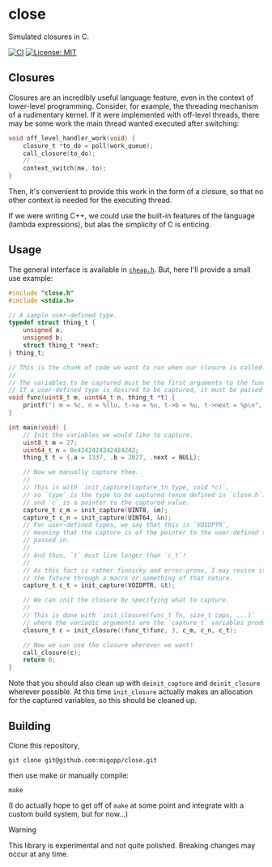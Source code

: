 # close

Simulated closures in C.

[![CI](https://github.com/migopp/close/actions/workflows/ci.yml/badge.svg)](https://github.com/migopp/close/actions/workflows/ci.yml)
[![License: MIT](https://img.shields.io/badge/License-MIT-yellow.svg)](https://opensource.org/licenses/MIT)

## Closures

Closures are an incredibly useful language feature, even in the context of lower-level programming.
Consider, for example, the threading mechanism of a rudimentary kernel.
If it were implemented with off-level threads, there may be some work the main thread wanted executed after switching:

```c
void off_level_handler_work(void) {
    closure_t *to_do = poll(work_queue);
    call_closure(to_do);
    // ...
    context_switch(me, to);
}
```

Then, it's convenient to provide this work in the form of a closure, so that no other context is needed for the executing thread.

If we were writing C++, we could use the built-in features of the language (lambda expressions), but alas the simplicity of C is enticing.

## Usage

The general interface is available in [`cheap.h`](https://github.com/migopp/close/blob/main/close.h).
But, here I'll provide a small use example:

```c
#include "close.h"
#include <stdio.h>

// A sample user-defined type.
typedef struct thing_t {
    unsigned a;
    unsigned b;
    struct thing_t *next;
} thing_t;

// This is the chunk of code we want to run when our closure is called.
//
// The variables to be captured must be the first arguments to the function.
// If a user-defined type is desired to be captured, it must be passed as a pointer.
void func(uint8_t m, uint64_t n, thing_t *t) {
    printf("| m = %c, n = %llu, t->a = %u, t->b = %u, t->next = %p\n", m, n, t->a, t->b, t->next);
}

int main(void) {
    // Init the variables we would like to capture.
    uint8_t m = 27;
    uint64_t n = 0x4242424242424242;
    thing_t t = {.a = 1337, .b = 2027, .next = NULL};

    // Now we manually capture them.
    //
    // This is with `init_capture(capture_tn type, void *c)`,
    // so `type` is the type to be captured (enum defined in `close.h`)
    // and `c` is a pointer to the captured value.
    capture_t c_m = init_capture(UINT8, &m);
    capture_t c_n = init_capture(UINT64, &n);
    // For user-defined types, we say that this is `VOIDPTR`,
    // meaning that the capture is of the pointer to the user-defined type
    // passed in.
    //
    // And thus, `t` must live longer than `c_t`!
    //
    // As this fact is rather finnicky and error-prone, I may revise it in
    // the future through a macro or something of that nature.
    capture_t c_t = init_capture(VOIDPTR, &t);

    // We can init the closure by specifying what to capture.
    //
    // This is done with `init_closure(func_t fn, size_t caps, ...)`
    // where the variadic arguments are the `capture_t` variables produced above.
    closure_t c = init_closure((func_t)func, 3, c_m, c_n, c_t);

    // Now we can use the closure wherever we want!
    call_closure(c);
    return 0;
}
```

Note that you should also clean up with `deinit_capture` and `deinit_closure` wherever possible.
At this time `init_closure` actually makes an allocation for the captured variables, so this should be cleaned up.

## Building

Clone this repository,

```
git clone git@github.com:migopp/close.git
```

then use make or manually compile:

```
make
```

(I do actually hope to get off of `make` at some point and integrate with a custom build system, but for now...)

> [!WARNING]
> This library is experimental and not quite polished. Breaking changes may occur at any time.
